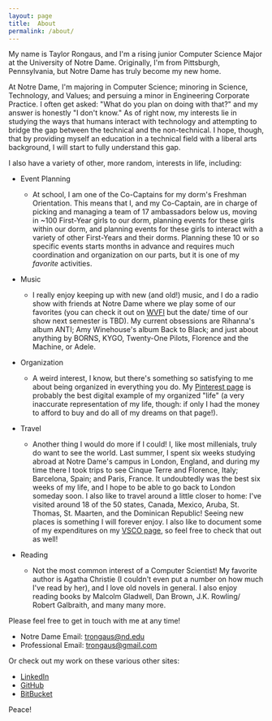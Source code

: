 ```yaml
---
layout: page
title:  About
permalink: /about/
---
```


My name is Taylor Rongaus, and I'm a rising junior Computer Science Major at the University of Notre Dame. Originally, I'm from Pittsburgh, Pennsylvania, but Notre Dame has truly become my new home.

At Notre Dame, I'm majoring in Computer Science; minoring in Science, Technology, and Values; and persuing a minor in Engineering Corporate Practice. I often get asked: "What do you plan on doing with that?" and my answer is honestly "I don't know." As of right now, my interests lie in studying the ways that humans interact with technology and attempting to bridge the gap between the technical and the non-technical. I hope, though, that by providing myself an education in a technical field with a liberal arts background, I will start to fully understand this gap.

I also have a variety of other, more random, interests in life, including:

* Event Planning
	* At school, I am one of the Co-Captains for my dorm's Freshman Orientation. This means that I, and my Co-Captain, are in charge of picking and managing a team of 17 ambassadors below us, moving in ~100 First-Year girls to our dorm, planning events for these girls within our dorm, and planning events for these girls to interact with a variety of other First-Years and their dorms. Planning these 10 or so specific events starts months in advance and requires much coordination and organization on our parts, but it is one of my *favorite* activities.


* Music
	* I really enjoy keeping up with new (and old!) music, and I do a radio show with friends at Notre Dame where we play some of our favorites (you can check it out on [WVFI][radioshow] but the date/ time of our show next semester is TBD). My current obsessions are Rihanna's album ANTI; Amy Winehouse's album Back to Black; and just about anything by BORNS, KYGO, Twenty-One Pilots, Florence and the Machine, or Adele. 


* Organization
	* A weird interest, I know, but there's something so satisfying to me about being organized in everything you do. My [Pinterest page][trongaus-pinterest] is probably the best digital example of my organized "life" (a very inaccurate representation of my life, though: if only I had the money to afford to buy and do all of my dreams on that page!). 


* Travel
	* Another thing I would do more if I could! I, like most millenials, truly do want to see the world. Last summer, I spent six weeks studying abroad at Notre Dame's campus in London, England, and during my time there I took trips to see Cinque Terre and Florence, Italy; Barcelona, Spain; and Paris, France. It undoubtedly was the best six weeks of my life, and I hope to be able to go back to London someday soon. I also like to travel around a little closer to home: I've visited around 18 of the 50 states, Canada, Mexico, Aruba, St. Thomas, St. Maarten, and the Dominican Republic! Seeing new places is something I will forever enjoy. I also like to document some of my expenditures on my [VSCO page][trongaus-vsco], so feel free to check that out as well!


* Reading
	* Not the most common interest of a Computer Scientist! My favorite author is Agatha Christie (I couldn't even put a number on how much I've read by her), and I love old novels in general. I also enjoy reading books by Malcolm Gladwell, Dan Brown, J.K. Rowling/ Robert Galbraith, and many many more. 


Please feel free to get in touch with me at any time! 

* Notre Dame Email: [trongaus@nd.edu][trongaus-email1]
* Professional Email: [trongaus@gmail.com][trongaus-email2]

Or check out my work on these various other sites:

* [LinkedIn][trongaus-linkedin]
* [GitHub][trongaus-github]
* [BitBucket][trongaus-bitbucket]

Peace!

[radioshow]: https://wvfi.nd.edu
[trongaus-pinterest]: https://pinterest.com/trongaus
[trongaus-vsco]: https://vsco.co/trongaus
[trongaus-email1]: mailto:trongaus@nd.edu
[trongaus-email2]: mailto:trongaus@gmail.com
[trongaus-linkedin]: https://www.linkedin.com/in/trongaus?trk=nav_responsive_tab_profile_pic
[trongaus-github]: http://github.com/trongaus
[trongaus-bitbucket]: http://bitbucket.com/trongaus





